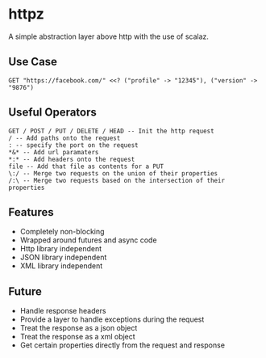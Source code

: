 # httpz

A simple abstraction layer above http with the use of scalaz.

## Use Case

    GET "https://facebook.com/" <<? ("profile" -> "12345"), ("version" -> "9876")

## Useful Operators

    GET / POST / PUT / DELETE / HEAD -- Init the http request
    / -- Add paths onto the request
    : -- specify the port on the request
    *&* -- Add url paramaters
    *:* -- Add headers onto the request
    file -- Add that file as contents for a PUT
    \:/ -- Merge two requests on the union of their properties
    /:\ -- Merge two requests based on the intersection of their properties

## Features

* Completely non-blocking
* Wrapped around futures and async code
* Http library independent
* JSON library independent
* XML library independent

## Future

* Handle response headers
* Provide a layer to handle exceptions during the request
* Treat the response as a json object
* Treat the response as a xml object
* Get certain properties directly from the request and response
